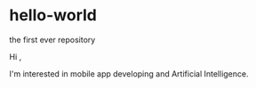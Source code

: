 # hello-world
the first ever repository

Hi ,

I'm interested in mobile app developing and Artificial Intelligence. 
